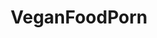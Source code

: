 ---
title: VeganFoodPorn
crosslinks:
- vegan
- ShittyVeganFoodPorn
- veganrecipes
- shittyveganfoodporn
---